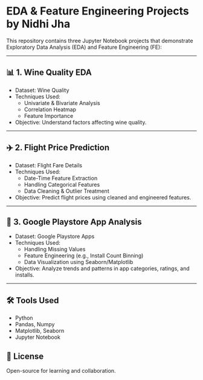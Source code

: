 # EDA & Feature Engineering Projects by Nidhi Jha

This repository contains three Jupyter Notebook projects that demonstrate Exploratory Data Analysis (EDA) and Feature Engineering (FE):

---

## 📊 1. Wine Quality EDA
- Dataset: Wine Quality
- Techniques Used:
  - Univariate & Bivariate Analysis
  - Correlation Heatmap
  - Feature Importance
- Objective: Understand factors affecting wine quality.

---

## ✈️ 2. Flight Price Prediction
- Dataset: Flight Fare Details
- Techniques Used:
  - Date-Time Feature Extraction
  - Handling Categorical Features
  - Data Cleaning & Outlier Treatment
- Objective: Predict flight prices using cleaned and engineered features.

---

## 📱 3. Google Playstore App Analysis
- Dataset: Google Playstore Apps
- Techniques Used:
  - Handling Missing Values
  - Feature Engineering (e.g., Install Count Binning)
  - Data Visualization using Seaborn/Matplotlib
- Objective: Analyze trends and patterns in app categories, ratings, and installs.

---

## 🛠 Tools Used
- Python
- Pandas, Numpy
- Matplotlib, Seaborn
- Jupyter Notebook


## 📎 License
Open-source for learning and collaboration.

